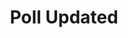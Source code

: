 ---
title: Poll Updated
description: Trigger for when a Twitch Poll is Updated
version: 0.0.50
twitchService: EventSub
variables:
  - name: poll.Id
    type: string
    description: Twitch's internal id for the poll
  - name: poll.StartedAt
    type: DateTime
    description: The timestamp that the poll was created
    value: 8/4/2023 10:56:06 AM
  - name: poll.Duration
    type: number
    description: The duration of the poll in seconds
    value: 300
  - name: poll.DurationRemaining
    type: number
    description: How many seconds the poll has remaining
    value: 300
  - name: poll.choices.count
    type: number
    description: The number of choices in the poll
    value: 3
  - name: poll.choice#.title
    type: string
    description: The title of this choice
    value: Choice 1
  - name: poll.choice#.votes
    type: number
    description: The number of regular votes of this choice
    value: 10
  - name: poll.choice#.rewardVotes
    type: number
    description: The total number of reward based votes of this choice
    value: 7
  - name: poll.choice#.totalVotes
    type: number
    description: The total number of votes for this choice
    value: 17
  - name: poll.votes
    type: number
    description: The total number of regular votes
    value: 30
  - name: poll.rewardVotes
    type: number
    description: The total number of reward based votes
    value: 19
  - name: poll.totalVotes
    type: number
    description: The total number of votes
    value: 49
  - name: poll._json
    type: string
    description: All the variables in a JSON Object
---